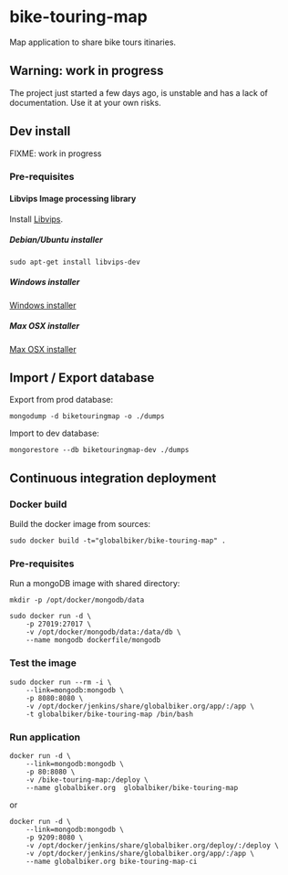 bike-touring-map
================

Map application to share bike tours itinaries.

## Warning: work in progress

The project just started a few days ago, is unstable and has a lack of documentation. Use it at your own risks.

## Dev install

FIXME: work in progress

### Pre-requisites

#### Libvips Image processing library

Install [Libvips](https://github.com/jcupitt/libvips).

##### Debian/Ubuntu installer

    sudo apt-get install libvips-dev

##### Windows installer

[Windows installer](http://www.vips.ecs.soton.ac.uk/supported/current/win32/)

##### Max OSX installer

[Max OSX installer](http://www.vips.ecs.soton.ac.uk/supported/current/osx/)
        
## Import / Export database

Export from prod database:

    mongodump -d biketouringmap -o ./dumps
    
Import to dev database:

    mongorestore --db biketouringmap-dev ./dumps

## Continuous integration deployment

### Docker build

Build the docker image from sources:  
    
    sudo docker build -t="globalbiker/bike-touring-map" .

    
### Pre-requisites

Run a mongoDB image with shared directory:

    mkdir -p /opt/docker/mongodb/data

    sudo docker run -d \
        -p 27019:27017 \
        -v /opt/docker/mongodb/data:/data/db \
        --name mongodb dockerfile/mongodb
   
### Test the image

    sudo docker run --rm -i \
        --link=mongodb:mongodb \
        -p 8080:8080 \
        -v /opt/docker/jenkins/share/globalbiker.org/app/:/app \
        -t globalbiker/bike-touring-map /bin/bash
   
### Run application

    docker run -d \
        --link=mongodb:mongodb \
        -p 80:8080 \
        -v /bike-touring-map:/deploy \
        --name globalbiker.org  globalbiker/bike-touring-map

or

    docker run -d \
        --link=mongodb:mongodb \
        -p 9209:8080 \
        -v /opt/docker/jenkins/share/globalbiker.org/deploy/:/deploy \
        -v /opt/docker/jenkins/share/globalbiker.org/app/:/app \
        --name globalbiker.org bike-touring-map-ci
